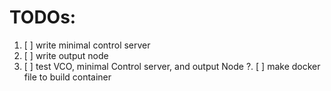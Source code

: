 # TODOs:

1. [ ] write minimal control server
2. [ ] write output node
3. [ ] test VCO, minimal Control server, and output Node
?. [ ] make docker file to build container
